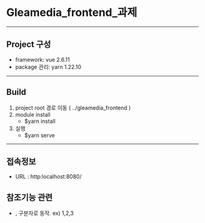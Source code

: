 # Gleamedia_frontend_과제

---

## Project 구성

- framework: vue 2.6.11
- package 관리: yarn 1.22.10

---

## Build

1. project root 경로 이동 ( ../gleamedia_frontend )
2. module install 
    - $yarn install
3. 실행 
    - $yarn serve

---

## 접속정보

- URL : http:localhost:8080/

## 참조기능 관련
- , 구분자로 동작. ex) 1,2,3